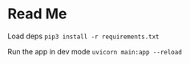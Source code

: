 # Read Me

Load deps
```pip3 install -r requirements.txt```

Run the app in dev mode
```uvicorn main:app --reload```
